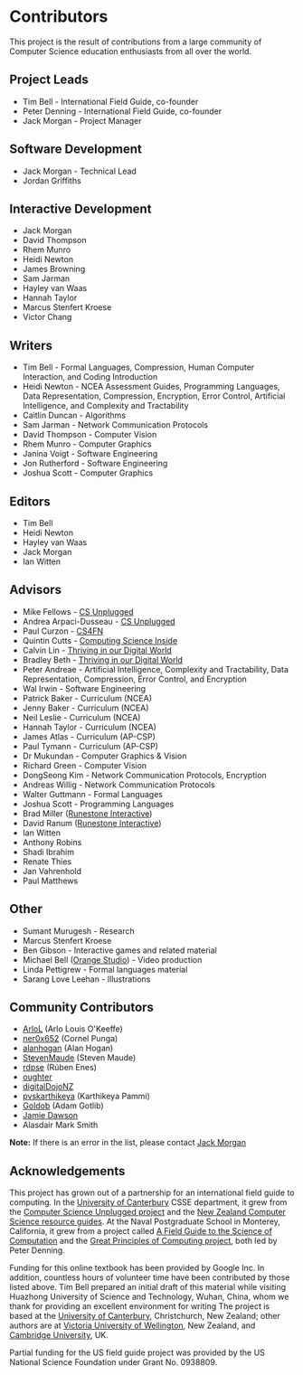 # Contributors

This project is the result of contributions from a large community of Computer Science education enthusiasts from all over the world.

## Project Leads

- Tim Bell - International Field Guide, co-founder
- Peter Denning - International Field Guide, co-founder
- Jack Morgan - Project Manager

## Software Development

- Jack Morgan - Technical Lead
- Jordan Griffiths

## Interactive Development

- Jack Morgan
- David Thompson
- Rhem Munro
- Heidi Newton
- James Browning
- Sam Jarman
- Hayley van Waas
- Hannah Taylor
- Marcus Stenfert Kroese
- Victor Chang

## Writers

- Tim Bell - Formal Languages, Compression, Human Computer Interaction, and Coding Introduction
- Heidi Newton - NCEA Assessment Guides, Programming Languages, Data Representation, Compression, Encryption, Error Control, Artificial Intelligence, and Complexity and Tractability
- Caitlin Duncan - Algorithms
- Sam Jarman - Network Communication Protocols
- David Thompson - Computer Vision
- Rhem Munro - Computer Graphics
- Janina Voigt - Software Engineering
- Jon Rutherford - Software Engineering
- Joshua Scott - Computer Graphics

## Editors

- Tim Bell
- Heidi Newton
- Hayley van Waas
- Jack Morgan
- Ian Witten

## Advisors

- Mike Fellows - [CS Unplugged](http://csunplugged.org/)
- Andrea Arpaci-Dusseau - [CS Unplugged](http://csunplugged.org/)
- Paul Curzon - [CS4FN](http://www.cs4fn.org/)
- Quintin Cutts - [Computing Science Inside](https://web.archive.org/web/20150517010211/http://csi.dcs.gla.ac.uk/)
- Calvin Lin - [Thriving in our Digital World](http://www.cs.utexas.edu/~engage/)
- Bradley Beth - [Thriving in our Digital World](http://www.cs.utexas.edu/~engage/)
- Peter Andreae - Artificial Intelligence, Complexity and Tractability, Data Representation, Compression, Error Control, and Encryption
- Wal Irwin - Software Engineering
- Patrick Baker - Curriculum (NCEA)
- Jenny Baker - Curriculum (NCEA)
- Neil Leslie - Curriculum (NCEA)
- Hannah Taylor - Curriculum (NCEA)
- James Atlas - Curriculum (AP-CSP)
- Paul Tymann - Curriculum (AP-CSP)
- Dr Mukundan - Computer Graphics & Vision
- Richard Green - Computer Vision
- DongSeong Kim - Network Communication Protocols, Encryption
- Andreas Willig - Network Communication Protocols
- Walter Guttmann - Formal Languages
- Joshua Scott - Programming Languages
- Brad Miller ([Runestone Interactive](http://runestoneinteractive.org/))
- David Ranum ([Runestone Interactive](http://runestoneinteractive.org/))
- Ian Witten
- Anthony Robins
- Shadi Ibrahim
- Renate Thies
- Jan Vahrenhold
- Paul Matthews

## Other

- Sumant Murugesh - Research
- Marcus Stenfert Kroese
- Ben Gibson - Interactive games and related material
- Michael Bell ([Orange Studio](http://orangestudio.co.nz/)) - Video production
- Linda Pettigrew - Formal languages material
- Sarang Love Leehan - Illustrations

## Community Contributors

- [ArloL](https://github.com/ArloL) (Arlo Louis O'Keeffe)
- [ner0x652](https://github.com/ner0x652) (Cornel Punga)
- [alanhogan](https://github.com/alanhogan) (Alan Hogan)
- [StevenMaude](https://github.com/StevenMaude) (Steven Maude)
- [rdpse](https://github.com/rdpse) (Rúben Enes)
- [oughter](https://github.com/oughter)
- [digitalDojoNZ](https://github.com/digitalDojoNZ)
- [pvskarthikeya](https://github.com/pvskarthikeya) (Karthikeya Pammi)
- [Goldob](https://github.com/Goldob) (Adam Gotlib)
- [Jamie Dawson](https://github.com/JamieDawson)
- Alasdair Mark Smith

**Note:** If there is an error in the list, please contact [Jack Morgan](mailto:jack.morgan@canterbury.ac.nz)

## Acknowledgements

This project has grown out of a partnership for an international field guide to computing.
In the [University of Canterbury](http://www.canterbury.ac.nz/) CSSE department, it grew from the [Computer Science Unplugged project](http://csunplugged.org) and the [New Zealand Computer Science resource guides](http://nzacditt.org.nz/resources).
At the Naval Postgraduate School in Monterey, California, it grew from a project called [A Field Guide to the Science of Computation](http://nps.edu/Cebrowski/FGSC.html) and the [Great Principles of Computing project](http://denninginstitute.com/pjd/GP/GP-site/welcome.html), both led by Peter Denning.

Funding for this online textbook has been provided by Google Inc.
In addition, countless hours of volunteer time have been contributed by those listed above.
Tim Bell prepared an initial draft of this material while visiting Huazhong University of Science and Technology, Wuhan, China, whom we thank for providing an excellent environment for writing
The project is based at the [University of Canterbury](http://www.canterbury.ac.nz/), Christchurch, New Zealand; other authors are at [Victoria University of Wellington](http://www.victoria.ac.nz/), New Zealand, and [Cambridge University](http://www.cam.ac.uk/), UK.

Partial funding for the US field guide project was provided by the US National Science Foundation under Grant No. 0938809.
